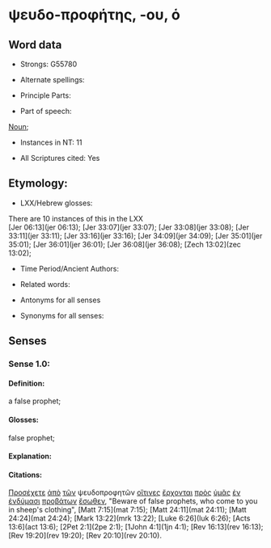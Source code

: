 # ψευδο-προφήτης, -ου, ὁ 

<!-- Status: S2=NeedsFinalCheck -->
<!-- Lexica used for edits: BDAG, FFM, LN, A-S  -->

## Word data

* Strongs: G55780

* Alternate spellings:

* Principle Parts: 

* Part of speech: 

[Noun](http://ugg.readthedocs.io/en/latest/noun.html); 

* Instances in NT: 11

* All Scriptures cited: Yes

## Etymology: 

* LXX/Hebrew glosses: 

There are 10 instances of this in the LXX   
[Jer 06:13](jer 06:13); [Jer 33:07](jer 33:07); [Jer 33:08](jer 33:08); [Jer 33:11](jer 33:11); [Jer 33:16](jer 33:16); 
[Jer 34:09](jer 34:09); [Jer 35:01](jer 35:01); [Jer 36:01](jer 36:01); [Jer 36:08](jer 36:08); [Zech 13:02](zec 13:02);
    
* Time Period/Ancient Authors: 

* Related words: 

* Antonyms for all senses

* Synonyms for all senses: 

## Senses 

### Sense 1.0: 

#### Definition: 

a false prophet; 

#### Glosses: 

false prophet; 

#### Explanation: 

#### Citations: 

[Προσέχετε](../G43370/01.md) [ἀπὸ](../G05750/01.md) [τῶν](../G35880/01.md) ψευδοπροφητῶν [οἵτινες](../G37480/01.md) [ἔρχονται](../G20640/01.md) [πρὸς](../G43140/01.md) [ὑμᾶς](../G47710/01.md) [ἐν](../G17220/01.md) [ἐνδύμασι](../G17420/01.md) [προβάτων](../G42630/01.md) [ἔσωθεν](../G20810/01.md), "Beware of false prophets, who come to you in sheep's clothing", [Matt 7:15](mat 7:15); [Matt 24:11](mat 24:11); [Matt 24:24](mat 24:24); [Mark 13:22](mrk 13:22); [Luke 6:26](luk 6:26); [Acts 13:6](act 13:6); [2Pet 2:1](2pe 2:1); [1John 4:1](1jn 4:1); [Rev 16:13](rev 16:13); [Rev 19:20](rev 19:20); [Rev 20:10](rev 20:10).  

